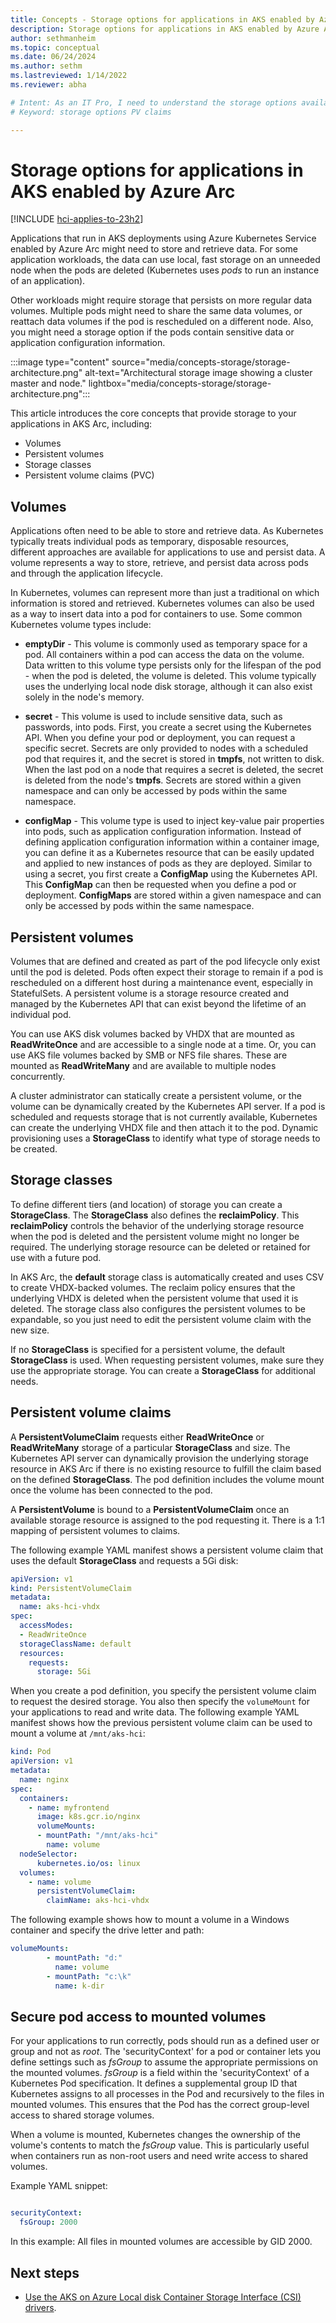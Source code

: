 ```yaml
---
title: Concepts - Storage options for applications in AKS enabled by Azure Arc
description: Storage options for applications in AKS enabled by Azure Arc.
author: sethmanheim
ms.topic: conceptual
ms.date: 06/24/2024
ms.author: sethm 
ms.lastreviewed: 1/14/2022
ms.reviewer: abha

# Intent: As an IT Pro, I need to understand the storage options available for applications in AKS Arc so that I can optimize how to best to store and retrieve data.
# Keyword: storage options PV claims

---
```


# Storage options for applications in AKS enabled by Azure Arc

[!INCLUDE [hci-applies-to-23h2](includes/hci-applies-to-23h2.md)]

Applications that run in AKS deployments using Azure Kubernetes Service enabled by Azure Arc might need to store and retrieve data. For some application workloads, the data can use local, fast storage on an unneeded node when the pods are deleted (Kubernetes uses _pods_ to run an instance of an application).

Other workloads might require storage that persists on more regular data volumes. Multiple pods might need to share the same data volumes, or reattach data volumes if the pod is rescheduled on a different node. Also, you might need a storage option if the pods contain sensitive data or application configuration information.

:::image type="content" source="media/concepts-storage/storage-architecture.png" alt-text="Architectural storage image showing a cluster master and node." lightbox="media/concepts-storage/storage-architecture.png":::

This article introduces the core concepts that provide storage to your applications in AKS Arc, including:

- Volumes
- Persistent volumes
- Storage classes
- Persistent volume claims (PVC)

## Volumes

Applications often need to be able to store and retrieve data. As Kubernetes typically treats individual pods as temporary, disposable resources, different approaches are available for applications to use and persist data. A volume represents a way to store, retrieve, and persist data across pods and through the application lifecycle.

In Kubernetes, volumes can represent more than just a traditional on which information is stored and retrieved. Kubernetes volumes can also be used as a way to insert data into a pod for containers to use. Some common Kubernetes volume types include:

- **emptyDir** - This volume is commonly used as temporary space for a pod. All containers within a pod can access the data on the volume. Data written to this volume type persists only for the lifespan of the pod - when the pod is deleted, the volume is deleted. This volume typically uses the underlying local node disk storage, although it can also exist solely in the node's memory.

- **secret** - This volume is used to include sensitive data, such as passwords, into pods. First, you create a secret using the Kubernetes API. When you define your pod or deployment, you can request a specific secret. Secrets are only provided to nodes with a scheduled pod that requires it, and the secret is stored in **tmpfs**, not written to disk. When the last pod on a node that requires a secret is deleted, the secret is deleted from the node's **tmpfs**. Secrets are stored within a given namespace and can only be accessed by pods within the same namespace.

- **configMap** - This volume type is used to inject key-value pair properties into pods, such as application configuration information. Instead of defining application configuration information within a container image, you can define it as a Kubernetes resource that can be easily updated and applied to new instances of pods as they are deployed. Similar to using a secret, you first create a **ConfigMap** using the Kubernetes API. This **ConfigMap** can then be requested when you define a pod or deployment. **ConfigMaps** are stored within a given namespace and can only be accessed by pods within the same namespace.

## Persistent volumes

Volumes that are defined and created as part of the pod lifecycle only exist until the pod is deleted. Pods often expect their storage to remain if a pod is rescheduled on a different host during a maintenance event, especially in StatefulSets. A persistent volume is a storage resource created and managed by the Kubernetes API that can exist beyond the lifetime of an individual pod.

You can use AKS disk volumes backed by VHDX that are mounted as **ReadWriteOnce** and are accessible to a single node at a time. Or, you can use AKS file volumes backed by SMB or NFS file shares. These are mounted as **ReadWriteMany** and are available to multiple nodes concurrently.

A cluster administrator can statically create a persistent volume, or the volume can be dynamically created by the Kubernetes API server. If a pod is scheduled and requests storage that is not currently available, Kubernetes can create the underlying VHDX file and then attach it to the pod. Dynamic provisioning uses a **StorageClass** to identify what type of storage needs to be created.

## Storage classes

To define different tiers (and location) of storage you can create a **StorageClass**. The **StorageClass** also defines the **reclaimPolicy**. This **reclaimPolicy** controls the behavior of the underlying storage resource when the pod is deleted and the persistent volume might no longer be required. The underlying storage resource can be deleted or retained for use with a future pod.

In AKS Arc, the **default** storage class is automatically created and uses CSV to create VHDX-backed volumes. The reclaim policy ensures that the underlying VHDX is deleted when the persistent volume that used it is deleted. The storage class also configures the persistent volumes to be expandable, so you just need to edit the persistent volume claim with the new size.

If no **StorageClass** is specified for a persistent volume, the default **StorageClass** is used. When requesting persistent volumes, make sure they use the appropriate storage. You can create a **StorageClass** for additional needs.

## Persistent volume claims

A **PersistentVolumeClaim** requests either **ReadWriteOnce** or **ReadWriteMany** storage of a particular **StorageClass** and size. The Kubernetes API server can dynamically provision the underlying storage resource in AKS Arc if there is no existing resource to fulfill the claim based on the defined **StorageClass**. The pod definition includes the volume mount once the volume has been connected to the pod.

A **PersistentVolume** is bound to a **PersistentVolumeClaim** once an available storage resource is assigned to the pod requesting it. There is a 1:1 mapping of persistent volumes to claims.

The following example YAML manifest shows a persistent volume claim that uses the default **StorageClass** and requests a 5Gi disk:

```yaml
apiVersion: v1 
kind: PersistentVolumeClaim 
metadata: 
  name: aks-hci-vhdx 
spec: 
  accessModes: 
  - ReadWriteOnce 
  storageClassName: default 
  resources: 
    requests: 
      storage: 5Gi 
```

When you create a pod definition, you specify the persistent volume claim to request the desired storage. You also then specify the `volumeMount` for your applications to read and write data. The following example YAML manifest shows how the previous persistent volume claim can be used to mount a volume at `/mnt/aks-hci`:

```yaml
kind: Pod 
apiVersion: v1 
metadata: 
  name: nginx 
spec: 
  containers: 
    - name: myfrontend 
      image: k8s.gcr.io/nginx 
      volumeMounts: 
      - mountPath: "/mnt/aks-hci" 
        name: volume
  nodeSelector:
      kubernetes.io/os: linux
  volumes: 
    - name: volume 
      persistentVolumeClaim: 
        claimName: aks-hci-vhdx 
```

The following example shows how to mount a volume in a Windows container and specify the drive letter and path:

```yaml
volumeMounts: 
        - mountPath: "d:" 
          name: volume 
        - mountPath: "c:\k" 
          name: k-dir 
```
## Secure pod access to mounted volumes

For your applications to run correctly, pods should run as a defined user or group and not as *root*. The 'securityContext' for a pod or container lets you define settings such as *fsGroup* to assume the appropriate permissions on the mounted volumes. 
*fsGroup* is a field within the 'securityContext' of a Kubernetes Pod specification. It defines a supplemental group ID that Kubernetes assigns to all processes in the Pod and recursively to the files in mounted volumes. This ensures that the Pod has the correct group-level access to shared storage volumes.

When a volume is mounted, Kubernetes changes the ownership of the volume's contents to match the *fsGroup* value. This is particularly useful when containers run as non-root users and need write access to shared volumes. 

Example YAML snippet:
```yaml

securityContext:
  fsGroup: 2000

```
In this example:
All files in mounted volumes are  accessible by GID 2000.



## Next steps

- [Use the AKS on Azure Local disk Container Storage Interface (CSI) drivers](./container-storage-interface-disks.md).

